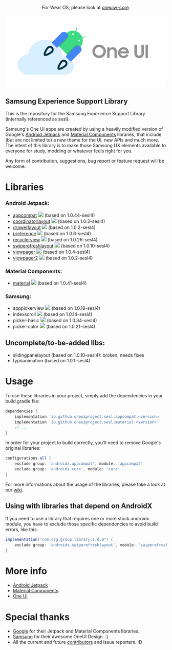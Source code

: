 <p align="center">
  For Wear OS, please look at
  <a href="https://github.com/OneUIProject/oneuiw-core">oneuiw-core</a>.
  <br><br>
  <img loading="lazy" src="readme-res/sesl-readme-header.png"/>
</p>

## Samsung Experience Support Library
This is the repository for the Samsung Experience Support Library (internally referenced as sesl).

Samsung's One UI apps are created by using a heavily modified version of Google's [Android Jetpack](https://github.com/androidx/androidx) and [Material Components](https://github.com/material-components/material-components-android) libraries, that include (but are not limited to) a new theme for the UI, new APIs and much more.
The intent of this library is to make those Samsung UX elements available to everyone for study, modding or whatever feels right for you.

Any form of contribution, suggestions, bug report or feature request will be welcome.

# Libraries
### Android Jetpack:
- [appcompat](https://developer.android.com/jetpack/androidx/releases/appcompat) [![](https://img.shields.io/maven-central/v/io.github.oneuiproject.sesl/appcompat?color=%23C71A36&logoColor=%23C11920&style=flat-square)](https://mvnrepository.com/artifact/io.github.oneuiproject.sesl/appcompat) (based on 1.0.44-sesl4)
- [coordinatorlayout](https://developer.android.com/jetpack/androidx/releases/coordinatorlayout) [![](https://img.shields.io/maven-central/v/io.github.oneuiproject.sesl/coordinatorlayout?color=%23C71A36&logoColor=%23C11920&style=flat-square)](https://mvnrepository.com/artifact/io.github.oneuiproject.sesl/coordinatorlayout) (based on 1.0.2-sesl4)
- [drawerlayout](https://developer.android.com/jetpack/androidx/releases/drawerlayout) [![](https://img.shields.io/maven-central/v/io.github.oneuiproject.sesl/drawerlayout?color=%23C71A36&logoColor=%23C11920&style=flat-square)](https://mvnrepository.com/artifact/io.github.oneuiproject.sesl/drawerlayout) (based on 1.0.2-sesl4)
- [preference](https://developer.android.com/jetpack/androidx/releases/preference) [![](https://img.shields.io/maven-central/v/io.github.oneuiproject.sesl/preference?color=%23C71A36&logoColor=%23C11920&style=flat-square)](https://mvnrepository.com/artifact/io.github.oneuiproject.sesl/preference) (based on 1.0.6-sesl4)
- [recyclerview](https://developer.android.com/jetpack/androidx/releases/recyclerview) [![](https://img.shields.io/maven-central/v/io.github.oneuiproject.sesl/recyclerview?color=%23C71A36&logoColor=%23C11920&style=flat-square)](https://mvnrepository.com/artifact/io.github.oneuiproject.sesl/recyclerview) (based on 1.0.26-sesl4)
- [swiperefreshlayout](https://developer.android.com/jetpack/androidx/releases/swiperefreshlayout) [![](https://img.shields.io/maven-central/v/io.github.oneuiproject.sesl/swiperefreshlayout?color=%23C71A36&logoColor=%23C11920&style=flat-square)](https://mvnrepository.com/artifact/io.github.oneuiproject.sesl/swiperefreshlayout) (based on 1.0.10-sesl4)
- [viewpager](https://developer.android.com/jetpack/androidx/releases/viewpager) [![](https://img.shields.io/maven-central/v/io.github.oneuiproject.sesl/viewpager?color=%23C71A36&logoColor=%23C11920&style=flat-square)](https://mvnrepository.com/artifact/io.github.oneuiproject.sesl/viewpager) (based on 1.0.4-sesl4)
- [viewpager2](https://developer.android.com/jetpack/androidx/releases/viewpager2) [![](https://img.shields.io/maven-central/v/io.github.oneuiproject.sesl/viewpager2?color=%23C71A36&logoColor=%23C11920&style=flat-square)](https://mvnrepository.com/artifact/io.github.oneuiproject.sesl/viewpager2) (based on 1.0.2-sesl4)
### Material Components:
- [material](https://material.io/develop/android) [![](https://img.shields.io/maven-central/v/io.github.oneuiproject.sesl/material?color=%23C71A36&logoColor=%23C11920&style=flat-square)](https://mvnrepository.com/artifact/io.github.oneuiproject.sesl/material) (based on 1.0.41-sesl4)
### Samsung:
- apppickerview [![](https://img.shields.io/maven-central/v/io.github.oneuiproject.sesl/apppickerview?color=%23C71A36&logoColor=%23C11920&style=flat-square)](https://mvnrepository.com/artifact/io.github.oneuiproject.sesl/apppickerview) (based on 1.0.18-sesl4)
- indexscroll [![](https://img.shields.io/maven-central/v/io.github.oneuiproject.sesl/indexscroll?color=%23C71A36&logoColor=%23C11920&style=flat-square)](https://mvnrepository.com/artifact/io.github.oneuiproject.sesl/indexscroll) (based on 1.0.14-sesl4)
- picker-basic [![](https://img.shields.io/maven-central/v/io.github.oneuiproject.sesl/picker-basic?color=%23C71A36&logoColor=%23C11920&style=flat-square)](https://mvnrepository.com/artifact/io.github.oneuiproject.sesl/picker-basic) (based on 1.0.34-sesl4)
- picker-color [![](https://img.shields.io/maven-central/v/io.github.oneuiproject.sesl/picker-color?color=%23C71A36&logoColor=%23C11920&style=flat-square)](https://mvnrepository.com/artifact/io.github.oneuiproject.sesl/picker-color) (based on 1.0.21-sesl4)

## Uncomplete/to-be-added libs:
- slidingpanelayout (based on 1.0.10-sesl4): broken, needs fixes
- typoanimation (based on 1.0.1-sesl4)

# Usage
To use these libraries in your project, simply add the dependencies in your build.gradle file:
```groovy
dependencies {
    implementation 'io.github.oneuiproject.sesl:appcompat:<version>'
    implementation 'io.github.oneuiproject.sesl:material:<version>'
    // ...
}
```
In order for your project to build correctly, you'll need to remove Google's original libraries:
```groovy
configurations.all {
    exclude group: 'androidx.appcompat', module: 'appcompat'
    exclude group: 'androidx.core', module: 'core'
}
```
For more informations about the usage of the libraries, please take a look at our [wiki](https://oneuiproject.github.io/).
## Using with libraries that depend on AndroidX
If you need to use a library that requires one or more stock androidx module, you have to exclude those specific dependencies to avoid build errors, like this:
```groovy
implementation("com.org.group:library:1.0.0") {
	exclude group: 'androidx.swiperefreshlayout', module: 'swiperefreshlayout'
}
```

# More info
- [Android Jetpack](https://developer.android.com/jetpack)
- [Material Components](https://material.io/components?platform=android)
- [One UI](https://www.samsung.com/one-ui/)

# Special thanks
- [Google](https://developer.android.com/jetpack) for their Jetpack and Material Components libraries.
- [Samsung](https://www.samsung.com/) for their awesome OneUI Design. :)
- All the current and future [contributors](https://github.com/OneUIProject/oneui-core/graphs/contributors) and issue reporters. :D
